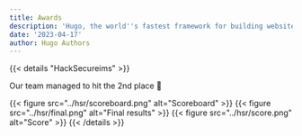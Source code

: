 ```yaml
---
title: Awards
description: 'Hugo, the world''s fastest framework for building websites'
date: '2023-04-17'
author: Hugo Authors
---
```


{{< details "HackSecureims" >}}

Our team managed to hit the 2nd place :muscle:

{{< figure src="../hsr/scoreboard.png" alt="Scoreboard" >}}
{{< figure src="../hsr/final.png" alt="Final results" >}}
{{< figure src="../hsr/score.png" alt="Score" >}}
{{< /details >}}
